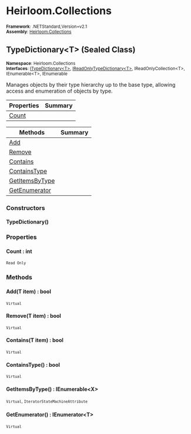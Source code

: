 # Heirloom.Collections

<small>**Framework**: .NETStandard,Version=v2.1</small>  
<small>**Assembly**: [Heirloom.Collections](../heirloom.collections/heirloom.collections.md)</small>  

## TypeDictionary\<T> (Sealed Class)
<small>**Namespace**: Heirloom.Collections</sub></small>  
<small>**Interfaces**: [ITypeDictionary\<T>](heirloom.collections.itypedictionary[t].md), [IReadOnlyTypeDictionary\<T>](heirloom.collections.ireadonlytypedictionary[t].md), IReadOnlyCollection\<T>, IEnumerable\<T>, IEnumerable</small>  

Manages objects by their type hierarchy up to the base type, allowing access and enumeration of objects by type.

| Properties | Summary |
|------------|---------|
| [Count](#COU73CA0BBB) |  |

| Methods | Summary |
|---------|---------|
| [Add](#ADD9453EEA5) |  |
| [Remove](#REM291D149A) |  |
| [Contains](#CON50B6A9F) |  |
| [ContainsType<X>](#CON93D1CDF6) |  |
| [GetItemsByType<X>](#GETBA3442D3) |  |
| [GetEnumerator](#GETDDD17E2E) |  |

### Constructors

#### TypeDictionary()

### Properties

#### <a name="COU73CA0BBB"></a>Count : int

<small>`Read Only`</small>

### Methods

#### <a name="ADD9453EEA5"></a>Add(T item) : bool

<small>`Virtual`</small>


#### <a name="REM291D149A"></a>Remove(T item) : bool

<small>`Virtual`</small>


#### <a name="CON50B6A9F"></a>Contains(T item) : bool

<small>`Virtual`</small>


#### <a name="CON93D1CDF6"></a>ContainsType<X>() : bool

<small>`Virtual`</small>

#### <a name="GETBA3442D3"></a>GetItemsByType<X>() : IEnumerable\<X>

<small>`Virtual`, `IteratorStateMachineAttribute`</small>

#### <a name="GETDDD17E2E"></a>GetEnumerator() : IEnumerator\<T>

<small>`Virtual`</small>

